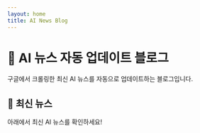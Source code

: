 ```yaml
---
layout: home
title: AI News Blog
---
```


# 🤖 AI 뉴스 자동 업데이트 블로그

구글에서 크롤링한 최신 AI 뉴스를 자동으로 업데이트하는 블로그입니다.

## 📰 최신 뉴스

아래에서 최신 AI 뉴스를 확인하세요! 